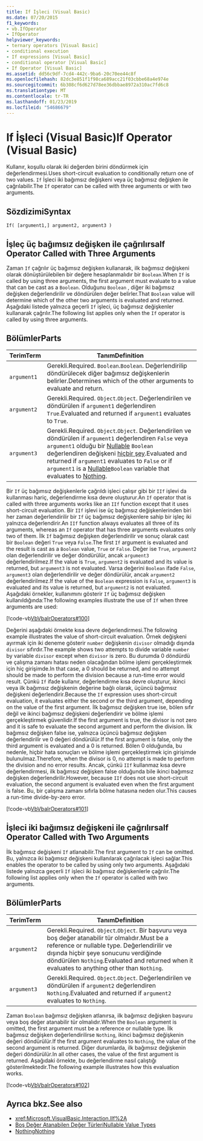 ```yaml
---
title: If İşleci (Visual Basic)
ms.date: 07/20/2015
f1_keywords:
- vb.IfOperator
- IfOperator
helpviewer_keywords:
- ternary operators [Visual Basic]
- conditional execution
- If expressions [Visual Basic]
- conditional operator [Visual Basic]
- If Operator [Visual Basic]
ms.assetid: dd56c9df-7cd4-442c-9ba6-20c70ee44c8f
ms.openlocfilehash: 82dc3e851f1f98ca689acc21f03cbbe68a4e974e
ms.sourcegitcommit: 6b308cf6d627d78ee36dbbae8972a310ac7fd6c8
ms.translationtype: MT
ms.contentlocale: tr-TR
ms.lasthandoff: 01/23/2019
ms.locfileid: "54686679"
---
```

# <a name="if-operator-visual-basic"></a><span data-ttu-id="d018c-102">If İşleci (Visual Basic)</span><span class="sxs-lookup"><span data-stu-id="d018c-102">If Operator (Visual Basic)</span></span>
<span data-ttu-id="d018c-103">Kullanır, koşullu olarak iki değerden birini döndürmek için değerlendirmesi.</span><span class="sxs-lookup"><span data-stu-id="d018c-103">Uses short-circuit evaluation to conditionally return one of two values.</span></span> <span data-ttu-id="d018c-104">`If` İşleci iki bağımsız değişkeni veya üç bağımsız değişken ile çağrılabilir.</span><span class="sxs-lookup"><span data-stu-id="d018c-104">The `If` operator can be called with three arguments or with two arguments.</span></span>  
  
## <a name="syntax"></a><span data-ttu-id="d018c-105">Sözdizimi</span><span class="sxs-lookup"><span data-stu-id="d018c-105">Syntax</span></span>  
  
```  
If( [argument1,] argument2, argument3 )  
```  
  
## <a name="if-operator-called-with-three-arguments"></a><span data-ttu-id="d018c-106">İşleç üç bağımsız değişken ile çağrılırsa</span><span class="sxs-lookup"><span data-stu-id="d018c-106">If Operator Called with Three Arguments</span></span>  
 <span data-ttu-id="d018c-107">Zaman `If` çağrılır üç bağımsız değişken kullanarak, ilk bağımsız değişkeni olarak dönüştürülebilen bir değere hesaplanmalıdır bir `Boolean`.</span><span class="sxs-lookup"><span data-stu-id="d018c-107">When `If` is called by using three arguments, the first argument must evaluate to a value that can be cast as a `Boolean`.</span></span> <span data-ttu-id="d018c-108">Olduğunu `Boolean` , diğer iki bağımsız değişken değerlendirilir ve döndürülen değer belirler.</span><span class="sxs-lookup"><span data-stu-id="d018c-108">That `Boolean` value will determine which of the other two arguments is evaluated and returned.</span></span> <span data-ttu-id="d018c-109">Aşağıdaki listede yalnızca geçerli `If` işleci, üç bağımsız değişkenler kullanarak çağrılır.</span><span class="sxs-lookup"><span data-stu-id="d018c-109">The following list applies only when the `If` operator is called by using three arguments.</span></span>  
  
## <a name="parts"></a><span data-ttu-id="d018c-110">Bölümler</span><span class="sxs-lookup"><span data-stu-id="d018c-110">Parts</span></span>  
  
|<span data-ttu-id="d018c-111">Terim</span><span class="sxs-lookup"><span data-stu-id="d018c-111">Term</span></span>|<span data-ttu-id="d018c-112">Tanım</span><span class="sxs-lookup"><span data-stu-id="d018c-112">Definition</span></span>|  
|---|---|  
|`argument1`|<span data-ttu-id="d018c-113">Gerekli.</span><span class="sxs-lookup"><span data-stu-id="d018c-113">Required.</span></span> <span data-ttu-id="d018c-114">`Boolean`.</span><span class="sxs-lookup"><span data-stu-id="d018c-114">`Boolean`.</span></span> <span data-ttu-id="d018c-115">Değerlendirilip döndürülecek diğer bağımsız değişkenlerin belirler.</span><span class="sxs-lookup"><span data-stu-id="d018c-115">Determines which of the other arguments to evaluate and return.</span></span>|  
|`argument2`|<span data-ttu-id="d018c-116">Gerekli.</span><span class="sxs-lookup"><span data-stu-id="d018c-116">Required.</span></span> <span data-ttu-id="d018c-117">`Object`.</span><span class="sxs-lookup"><span data-stu-id="d018c-117">`Object`.</span></span> <span data-ttu-id="d018c-118">Değerlendirilen ve döndürülen if `argument1` değerlendiren `True`.</span><span class="sxs-lookup"><span data-stu-id="d018c-118">Evaluated and returned if `argument1` evaluates to `True`.</span></span>|  
|`argument3`|<span data-ttu-id="d018c-119">Gerekli.</span><span class="sxs-lookup"><span data-stu-id="d018c-119">Required.</span></span> <span data-ttu-id="d018c-120">`Object`.</span><span class="sxs-lookup"><span data-stu-id="d018c-120">`Object`.</span></span> <span data-ttu-id="d018c-121">Değerlendirilen ve döndürülen if `argument1` değerlendiren `False` veya `argument1` olduğu bir [Nullable](../../../visual-basic/programming-guide/language-features/data-types/nullable-value-types.md) `Boolean` değerlendiren değişkeni [hiçbir şey](../../../visual-basic/language-reference/nothing.md).</span><span class="sxs-lookup"><span data-stu-id="d018c-121">Evaluated and returned if `argument1` evaluates to `False` or if `argument1` is a [Nullable](../../../visual-basic/programming-guide/language-features/data-types/nullable-value-types.md)`Boolean` variable that evaluates to [Nothing](../../../visual-basic/language-reference/nothing.md).</span></span>|  
  
 <span data-ttu-id="d018c-122">Bir `If` üç bağımsız değişkenlerle çağrıldı işleci çalışır gibi bir `IIf` işlevi da kullanması hariç, değerlendirme kısa devre oluşturur.</span><span class="sxs-lookup"><span data-stu-id="d018c-122">An `If` operator that is called with three arguments works like an `IIf` function except that it uses short-circuit evaluation.</span></span> <span data-ttu-id="d018c-123">Bir `IIf` işlevi ise üç bağımsız değişkenlerinden biri her zaman değerlendirilir bir `If` üç bağımsız değişkenlere sahip bir işleç iki yalnızca değerlendirir.</span><span class="sxs-lookup"><span data-stu-id="d018c-123">An `IIf` function always evaluates all three of its arguments, whereas an `If` operator that has three arguments evaluates only two of them.</span></span> <span data-ttu-id="d018c-124">İlk `If` bağımsız değişken değerlendirilir ve sonuç olarak cast bir `Boolean` değeri `True` veya `False`.</span><span class="sxs-lookup"><span data-stu-id="d018c-124">The first `If` argument is evaluated and the result is cast as a `Boolean` value, `True` or `False`.</span></span> <span data-ttu-id="d018c-125">Değer ise `True`, `argument2` olan değerlendirilir ve değer döndürülür, ancak `argument3` değerlendirilmez.</span><span class="sxs-lookup"><span data-stu-id="d018c-125">If the value is `True`, `argument2` is evaluated and its value is returned, but `argument3` is not evaluated.</span></span> <span data-ttu-id="d018c-126">Varsa değerini `Boolean` ifade `False`, `argument3` olan değerlendirilir ve değer döndürülür, ancak `argument2` değerlendirilmez.</span><span class="sxs-lookup"><span data-stu-id="d018c-126">If the value of the `Boolean` expression is `False`, `argument3` is evaluated and its value is returned, but `argument2` is not evaluated.</span></span> <span data-ttu-id="d018c-127">Aşağıdaki örnekler, kullanımını gösterir `If` üç bağımsız değişken kullanıldığında:</span><span class="sxs-lookup"><span data-stu-id="d018c-127">The following examples illustrate the use of `If` when three arguments are used:</span></span>  
  
 [!code-vb[VbVbalrOperators#100](../../../visual-basic/language-reference/operators/codesnippet/VisualBasic/if-operator_1.vb)]  
  
 <span data-ttu-id="d018c-128">Değerini aşağıdaki örnekte kısa devre değerlendirmesi.</span><span class="sxs-lookup"><span data-stu-id="d018c-128">The following example illustrates the value of short-circuit evaluation.</span></span> <span data-ttu-id="d018c-129">Örnek değişkeni ayırmak için iki deneme gösterir `number` değişkenin `divisor` olmadığı dışında `divisor` sıfırdır.</span><span class="sxs-lookup"><span data-stu-id="d018c-129">The example shows two attempts to divide variable `number` by variable `divisor` except when `divisor` is zero.</span></span> <span data-ttu-id="d018c-130">Bu durumda 0 döndürdü ve çalışma zamanı hatası neden olacağından bölme işlemi gerçekleştirmek için hiç girişimde.</span><span class="sxs-lookup"><span data-stu-id="d018c-130">In that case, a 0 should be returned, and no attempt should be made to perform the division because a run-time error would result.</span></span> <span data-ttu-id="d018c-131">Çünkü `If` ifade kullanır, değerlendirme kısa devre oluşturur, ikinci veya ilk bağımsız değişkenin değerine bağlı olarak, üçüncü bağımsız değişkeni değerlendirir.</span><span class="sxs-lookup"><span data-stu-id="d018c-131">Because the `If` expression uses short-circuit evaluation, it evaluates either the second or the third argument, depending on the value of the first argument.</span></span> <span data-ttu-id="d018c-132">İlk bağımsız değişken true ise, bölen sıfır değil ve ikinci bağımsız değişkeni değerlendirir ve bölme işlemi gerçekleştirmek güvenlidir.</span><span class="sxs-lookup"><span data-stu-id="d018c-132">If the first argument is true, the divisor is not zero and it is safe to evaluate the second argument and perform the division.</span></span> <span data-ttu-id="d018c-133">İlk bağımsız değişken false ise, yalnızca üçüncü bağımsız değişken değerlendirilir ve 0 değeri döndürülür.</span><span class="sxs-lookup"><span data-stu-id="d018c-133">If the first argument is false, only the third argument is evaluated and a 0 is returned.</span></span> <span data-ttu-id="d018c-134">Bölen 0 olduğunda, bu nedenle, hiçbir hata sonuçları ve bölme işlemi gerçekleştirmek için girişimde bulunulmaz.</span><span class="sxs-lookup"><span data-stu-id="d018c-134">Therefore, when the divisor is 0, no attempt is made to perform the division and no error results.</span></span> <span data-ttu-id="d018c-135">Ancak, çünkü `IIf` kullanmaz kısa devre değerlendirmesi, ilk bağımsız değişken false olduğunda bile ikinci bağımsız değişken değerlendirilir.</span><span class="sxs-lookup"><span data-stu-id="d018c-135">However, because `IIf` does not use short-circuit evaluation, the second argument is evaluated even when the first argument is false.</span></span> <span data-ttu-id="d018c-136">Bu, bir çalışma zamanı sıfırla bölme hatasına neden olur.</span><span class="sxs-lookup"><span data-stu-id="d018c-136">This causes a run-time divide-by-zero error.</span></span>  
  
 [!code-vb[VbVbalrOperators#101](../../../visual-basic/language-reference/operators/codesnippet/VisualBasic/if-operator_2.vb)]  
  
## <a name="if-operator-called-with-two-arguments"></a><span data-ttu-id="d018c-137">İşleci iki bağımsız değişkeni ile çağrılırsa</span><span class="sxs-lookup"><span data-stu-id="d018c-137">If Operator Called with Two Arguments</span></span>  
 <span data-ttu-id="d018c-138">İlk bağımsız değişkeni `If` atlanabilir.</span><span class="sxs-lookup"><span data-stu-id="d018c-138">The first argument to `If` can be omitted.</span></span> <span data-ttu-id="d018c-139">Bu, yalnızca iki bağımsız değişkeni kullanılarak çağrılacak işleci sağlar.</span><span class="sxs-lookup"><span data-stu-id="d018c-139">This enables the operator to be called by using only two arguments.</span></span> <span data-ttu-id="d018c-140">Aşağıdaki listede yalnızca geçerli `If` işleci iki bağımsız değişkenlerle çağrılır.</span><span class="sxs-lookup"><span data-stu-id="d018c-140">The following list applies only when the `If` operator is called with two arguments.</span></span>  
  
## <a name="parts"></a><span data-ttu-id="d018c-141">Bölümler</span><span class="sxs-lookup"><span data-stu-id="d018c-141">Parts</span></span>  
  
|<span data-ttu-id="d018c-142">Terim</span><span class="sxs-lookup"><span data-stu-id="d018c-142">Term</span></span>|<span data-ttu-id="d018c-143">Tanım</span><span class="sxs-lookup"><span data-stu-id="d018c-143">Definition</span></span>|  
|---|---|  
|`argument2`|<span data-ttu-id="d018c-144">Gerekli.</span><span class="sxs-lookup"><span data-stu-id="d018c-144">Required.</span></span> <span data-ttu-id="d018c-145">`Object`.</span><span class="sxs-lookup"><span data-stu-id="d018c-145">`Object`.</span></span> <span data-ttu-id="d018c-146">Bir başvuru veya boş değer atanabilir tür olmalıdır.</span><span class="sxs-lookup"><span data-stu-id="d018c-146">Must be a reference or nullable type.</span></span> <span data-ttu-id="d018c-147">Değerlendirilir ve dışında hiçbir şeye sonucunu verdiğinde döndürülen `Nothing`.</span><span class="sxs-lookup"><span data-stu-id="d018c-147">Evaluated and returned when it evaluates to anything other than `Nothing`.</span></span>|  
|`argument3`|<span data-ttu-id="d018c-148">Gerekli.</span><span class="sxs-lookup"><span data-stu-id="d018c-148">Required.</span></span> <span data-ttu-id="d018c-149">`Object`.</span><span class="sxs-lookup"><span data-stu-id="d018c-149">`Object`.</span></span> <span data-ttu-id="d018c-150">Değerlendirilen ve döndürülen if `argument2` değerlendiren `Nothing`.</span><span class="sxs-lookup"><span data-stu-id="d018c-150">Evaluated and returned if `argument2` evaluates to `Nothing`.</span></span>|  
  
 <span data-ttu-id="d018c-151">Zaman `Boolean` bağımsız değişken atlanırsa, ilk bağımsız değişken başvuru veya boş değer atanabilir tür olmalıdır.</span><span class="sxs-lookup"><span data-stu-id="d018c-151">When the `Boolean` argument is omitted, the first argument must be a reference or nullable type.</span></span> <span data-ttu-id="d018c-152">İlk bağımsız değişken değerlendirilirse `Nothing`, ikinci bağımsız değişkenin değeri döndürülür.</span><span class="sxs-lookup"><span data-stu-id="d018c-152">If the first argument evaluates to `Nothing`, the value of the second argument is returned.</span></span> <span data-ttu-id="d018c-153">Diğer durumlarda, ilk bağımsız değişkenin değeri döndürülür.</span><span class="sxs-lookup"><span data-stu-id="d018c-153">In all other cases, the value of the first argument is returned.</span></span> <span data-ttu-id="d018c-154">Aşağıdaki örnekte, bu değerlendirme nasıl çalıştığı gösterilmektedir.</span><span class="sxs-lookup"><span data-stu-id="d018c-154">The following example illustrates how this evaluation works.</span></span>  
  
 [!code-vb[VbVbalrOperators#102](../../../visual-basic/language-reference/operators/codesnippet/VisualBasic/if-operator_3.vb)]  
  
## <a name="see-also"></a><span data-ttu-id="d018c-155">Ayrıca bkz.</span><span class="sxs-lookup"><span data-stu-id="d018c-155">See also</span></span>
- <xref:Microsoft.VisualBasic.Interaction.IIf%2A>
- [<span data-ttu-id="d018c-156">Boş Değer Atanabilen Değer Türleri</span><span class="sxs-lookup"><span data-stu-id="d018c-156">Nullable Value Types</span></span>](../../../visual-basic/programming-guide/language-features/data-types/nullable-value-types.md)
- [<span data-ttu-id="d018c-157">Nothing</span><span class="sxs-lookup"><span data-stu-id="d018c-157">Nothing</span></span>](../../../visual-basic/language-reference/nothing.md)
